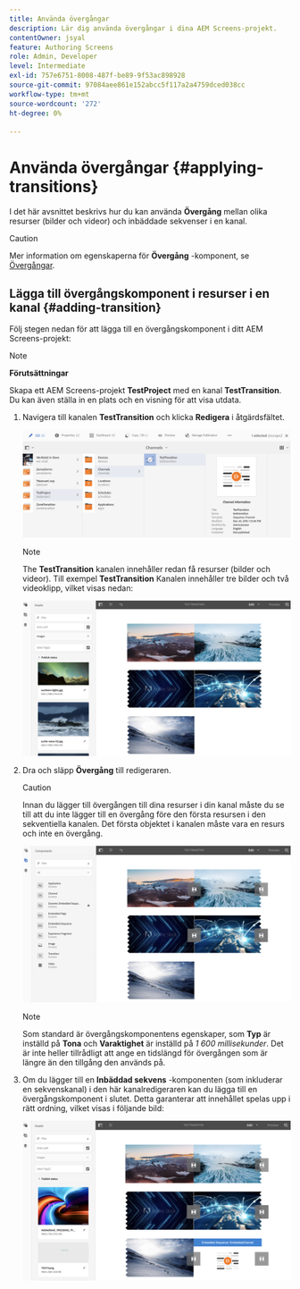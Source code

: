 ```yaml
---
title: Använda övergångar
description: Lär dig använda övergångar i dina AEM Screens-projekt.
contentOwner: jsyal
feature: Authoring Screens
role: Admin, Developer
level: Intermediate
exl-id: 757e6751-8008-487f-be89-9f53ac898928
source-git-commit: 97084aee861e152abcc5f117a2a4759dced038cc
workflow-type: tm+mt
source-wordcount: '272'
ht-degree: 0%

---
```


# Använda övergångar {#applying-transitions}

I det här avsnittet beskrivs hur du kan använda **Övergång** mellan olika resurser (bilder och videor) och inbäddade sekvenser i en kanal.

>[!CAUTION]
>
>Mer information om egenskaperna för **Övergång** -komponent, se [Övergångar](adding-components-to-a-channel.md#transition).

## Lägga till övergångskomponent i resurser i en kanal {#adding-transition}

Följ stegen nedan för att lägga till en övergångskomponent i ditt AEM Screens-projekt:

>[!NOTE]
>
>**Förutsättningar**
>
>Skapa ett AEM Screens-projekt **TestProject** med en kanal **TestTransition**. Du kan även ställa in en plats och en visning för att visa utdata.

1. Navigera till kanalen **TestTransition** och klicka **Redigera** i åtgärdsfältet.

   ![image1](assets/transitions1.png)

   >[!NOTE]
   >
   >The **TestTransition** kanalen innehåller redan få resurser (bilder och videor). Till exempel **TestTransition** Kanalen innehåller tre bilder och två videoklipp, vilket visas nedan:

   ![image2](assets/transitions2.png)


1. Dra och släpp **Övergång** till redigeraren.

   >[!CAUTION]
   >
   >Innan du lägger till övergången till dina resurser i din kanal måste du se till att du inte lägger till en övergång före den första resursen i den sekventiella kanalen. Det första objektet i kanalen måste vara en resurs och inte en övergång.

   ![image3](assets/transitions3.png)

   >[!NOTE]
   >
   >Som standard är övergångskomponentens egenskaper, som **Typ** är inställd på **Tona** och **Varaktighet** är inställd på *1 600 millisekunder*. Det är inte heller tillrådligt att ange en tidslängd för övergången som är längre än den tillgång den används på.

1. Om du lägger till en **Inbäddad sekvens** -komponenten (som inkluderar en sekvenskanal) i den här kanalredigeraren kan du lägga till en övergångskomponent i slutet. Detta garanterar att innehållet spelas upp i rätt ordning, vilket visas i följande bild:

   ![image3](assets/transitions5.png)
